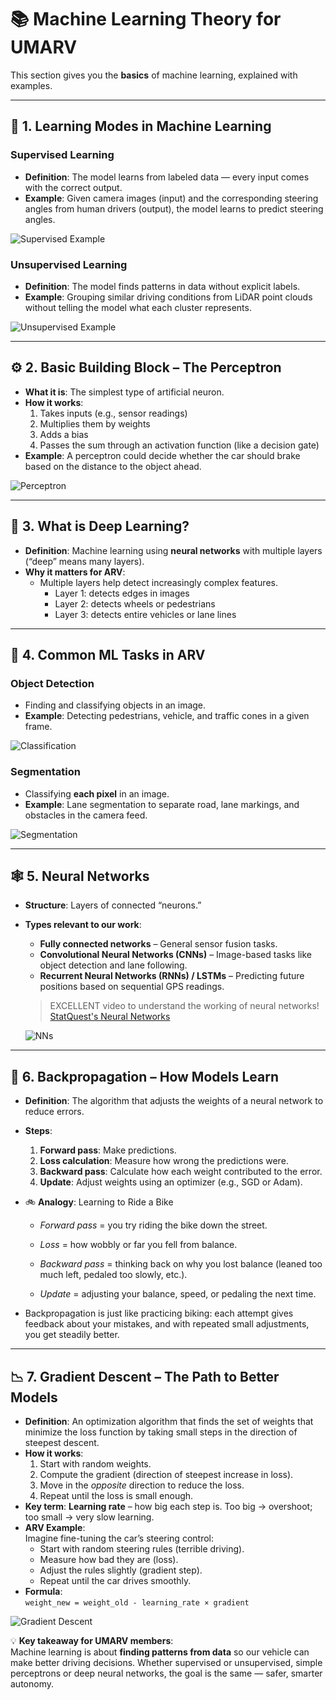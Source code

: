 # 📚 Machine Learning Theory for UMARV

This section gives you the **basics** of machine learning, explained with examples.

---

## 🧭 1. Learning Modes in Machine Learning

### **Supervised Learning**
- **Definition**: The model learns from labeled data — every input comes with the correct output.
- **Example**: Given camera images (input) and the corresponding steering angles from human drivers (output), the model learns to predict steering angles.

![Supervised Example](image.png)

### **Unsupervised Learning**
- **Definition**: The model finds patterns in data without explicit labels.
- **Example**: Grouping similar driving conditions from LiDAR point clouds without telling the model what each cluster represents.

![Unsupervised Example](image-1.png)

---

## ⚙️ 2. Basic Building Block – The Perceptron
- **What it is**: The simplest type of artificial neuron.
- **How it works**:
  1. Takes inputs (e.g., sensor readings)
  2. Multiplies them by weights
  3. Adds a bias
  4. Passes the sum through an activation function (like a decision gate)
- **Example**: A perceptron could decide whether the car should brake based on the distance to the object ahead.

![Perceptron](image-3.png)

---

## 🧠 3. What is Deep Learning?
- **Definition**: Machine learning using **neural networks** with multiple layers (“deep” means many layers).
- **Why it matters for ARV**:
  - Multiple layers help detect increasingly complex features.
    - Layer 1: detects edges in images
    - Layer 2: detects wheels or pedestrians
    - Layer 3: detects entire vehicles or lane lines

---

## 🎯 4. Common ML Tasks in ARV

### **Object Detection**
- Finding and classifying objects in an image.
- **Example**: Detecting pedestrians, vehicle, and traffic cones in a given frame.

![Classification](image-5.png)

### **Segmentation**
- Classifying **each pixel** in an image.
- **Example**: Lane segmentation to separate road, lane markings, and obstacles in the camera feed.

![Segmentation](image-6.png)

---

## 🕸 5. Neural Networks
- **Structure**: Layers of connected “neurons.”
- **Types relevant to our work**:
  - **Fully connected networks** – General sensor fusion tasks.
  - **Convolutional Neural Networks (CNNs)** – Image-based tasks like object detection and lane following.
  - **Recurrent Neural Networks (RNNs) / LSTMs** – Predicting future positions based on sequential GPS readings.

  > EXCELLENT video to understand the working of neural networks! [StatQuest's Neural Networks](https://www.youtube.com/watch?v=CqOfi41LfDw)

  ![NNs](image-7.png)

---

## 🔄 6. Backpropagation – How Models Learn
- **Definition**: The algorithm that adjusts the weights of a neural network to reduce errors.
- **Steps**:
  1. **Forward pass**: Make predictions.
  2. **Loss calculation**: Measure how wrong the predictions were.
  3. **Backward pass**: Calculate how each weight contributed to the error.
  4. **Update**: Adjust weights using an optimizer (e.g., SGD or Adam).
- 🚲 **Analogy**: Learning to Ride a Bike

  - *Forward pass* = you try riding the bike down the street.

  - *Loss* = how wobbly or far you fell from balance.

  - *Backward pass* = thinking back on why you lost balance (leaned too much left, pedaled too slowly, etc.).

  - *Update* = adjusting your balance, speed, or pedaling the next time.

- Backpropagation is just like practicing biking: each attempt gives feedback about your mistakes, and with repeated small adjustments, you get steadily better.
---

## 📉 7. Gradient Descent – The Path to Better Models
- **Definition**: An optimization algorithm that finds the set of weights that minimize the loss function by taking small steps in the direction of steepest descent.
- **How it works**:
  1. Start with random weights.
  2. Compute the gradient (direction of steepest increase in loss).
  3. Move in the *opposite* direction to reduce the loss.
  4. Repeat until the loss is small enough.
- **Key term**: **Learning rate** – how big each step is. Too big → overshoot; too small → very slow learning.
- **ARV Example**:  
  Imagine fine-tuning the car’s steering control:  
  - Start with random steering rules (terrible driving).  
  - Measure how bad they are (loss).  
  - Adjust the rules slightly (gradient step).  
  - Repeat until the car drives smoothly.
- **Formula**:  
``weight_new = weight_old - learning_rate × gradient``

![Gradient Descent](image-8.png)

💡 **Key takeaway for UMARV members**:  
Machine learning is about **finding patterns from data** so our vehicle can make better driving decisions. Whether supervised or unsupervised, simple perceptrons or deep neural networks, the goal is the same — safer, smarter autonomy.
